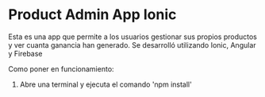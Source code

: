 # Product Admin App Ionic
Esta es una app que permite a los usuarios gestionar sus propios productos y ver cuanta ganancia han generado. Se desarrolló utilizando Ionic, Angular y Firebase

Como poner en funcionamiento:
1) Abre una terminal y ejecuta el comando 'npm install'

